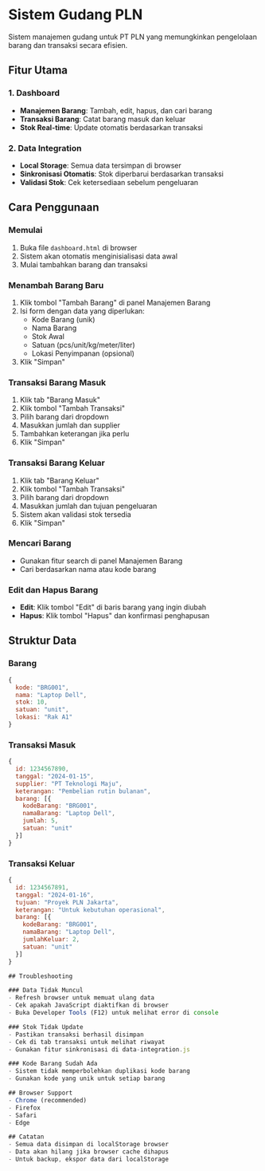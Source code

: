 # Sistem Gudang PLN

Sistem manajemen gudang untuk PT PLN yang memungkinkan pengelolaan barang dan transaksi secara efisien.

## Fitur Utama

### 1. Dashboard
- **Manajemen Barang**: Tambah, edit, hapus, dan cari barang
- **Transaksi Barang**: Catat barang masuk dan keluar
- **Stok Real-time**: Update otomatis berdasarkan transaksi

### 2. Data Integration
- **Local Storage**: Semua data tersimpan di browser
- **Sinkronisasi Otomatis**: Stok diperbarui berdasarkan transaksi
- **Validasi Stok**: Cek ketersediaan sebelum pengeluaran

## Cara Penggunaan

### Memulai
1. Buka file `dashboard.html` di browser
2. Sistem akan otomatis menginisialisasi data awal
3. Mulai tambahkan barang dan transaksi

### Menambah Barang Baru
1. Klik tombol "Tambah Barang" di panel Manajemen Barang
2. Isi form dengan data yang diperlukan:
   - Kode Barang (unik)
   - Nama Barang
   - Stok Awal
   - Satuan (pcs/unit/kg/meter/liter)
   - Lokasi Penyimpanan (opsional)
3. Klik "Simpan"

### Transaksi Barang Masuk
1. Klik tab "Barang Masuk"
2. Klik tombol "Tambah Transaksi"
3. Pilih barang dari dropdown
4. Masukkan jumlah dan supplier
5. Tambahkan keterangan jika perlu
6. Klik "Simpan"

### Transaksi Barang Keluar
1. Klik tab "Barang Keluar"
2. Klik tombol "Tambah Transaksi"
3. Pilih barang dari dropdown
4. Masukkan jumlah dan tujuan pengeluaran
5. Sistem akan validasi stok tersedia
6. Klik "Simpan"

### Mencari Barang
- Gunakan fitur search di panel Manajemen Barang
- Cari berdasarkan nama atau kode barang

### Edit dan Hapus Barang
- **Edit**: Klik tombol "Edit" di baris barang yang ingin diubah
- **Hapus**: Klik tombol "Hapus" dan konfirmasi penghapusan

## Struktur Data

### Barang
```javascript
{
  kode: "BRG001",
  nama: "Laptop Dell",
  stok: 10,
  satuan: "unit",
  lokasi: "Rak A1"
}
```

### Transaksi Masuk
```javascript
{
  id: 1234567890,
  tanggal: "2024-01-15",
  supplier: "PT Teknologi Maju",
  keterangan: "Pembelian rutin bulanan",
  barang: [{
    kodeBarang: "BRG001",
    namaBarang: "Laptop Dell",
    jumlah: 5,
    satuan: "unit"
  }]
}
```

### Transaksi Keluar
```javascript
{
  id: 1234567891,
  tanggal: "2024-01-16",
  tujuan: "Proyek PLN Jakarta",
  keterangan: "Untuk kebutuhan operasional",
  barang: [{
    kodeBarang: "BRG001",
    namaBarang: "Laptop Dell",
    jumlahKeluar: 2,
    satuan: "unit"
  }]
}

## Troubleshooting

### Data Tidak Muncul
- Refresh browser untuk memuat ulang data
- Cek apakah JavaScript diaktifkan di browser
- Buka Developer Tools (F12) untuk melihat error di console

### Stok Tidak Update
- Pastikan transaksi berhasil disimpan
- Cek di tab transaksi untuk melihat riwayat
- Gunakan fitur sinkronisasi di data-integration.js

### Kode Barang Sudah Ada
- Sistem tidak memperbolehkan duplikasi kode barang
- Gunakan kode yang unik untuk setiap barang

## Browser Support
- Chrome (recommended)
- Firefox
- Safari
- Edge

## Catatan
- Semua data disimpan di localStorage browser
- Data akan hilang jika browser cache dihapus
- Untuk backup, ekspor data dari localStorage

